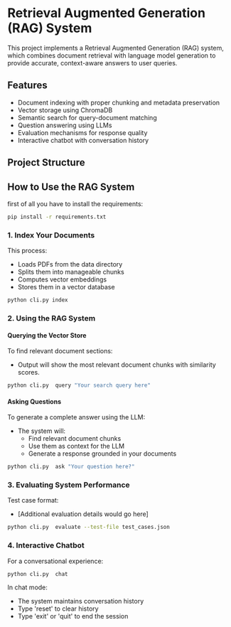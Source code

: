# Retrieval Augmented Generation (RAG) System

This project implements a Retrieval Augmented Generation (RAG) system, which combines document retrieval with language model generation to provide accurate, context-aware answers to user queries.

## Features

- Document indexing with proper chunking and metadata preservation
- Vector storage using ChromaDB
- Semantic search for query-document matching
- Question answering using LLMs
- Evaluation mechanisms for response quality
- Interactive chatbot with conversation history

## Project Structure

## How to Use the RAG System

first of all you have to install the requirements:

```bash
pip install -r requirements.txt
```

### 1. Index Your Documents

This process:
- Loads PDFs from the data directory
- Splits them into manageable chunks
- Computes vector embeddings
- Stores them in a vector database

```bash
python cli.py index
```

### 2. Using the RAG System

#### Querying the Vector Store
To find relevant document sections:
- Output will show the most relevant document chunks with similarity scores.

```bash
python cli.py  query "Your search query here"
```

#### Asking Questions
To generate a complete answer using the LLM:
- The system will:
  - Find relevant document chunks
  - Use them as context for the LLM
  - Generate a response grounded in your documents

```bash
python cli.py  ask "Your question here?"
```

### 3. Evaluating System Performance
Test case format:
- [Additional evaluation details would go here]

```bash
python cli.py  evaluate --test-file test_cases.json
```

### 4. Interactive Chatbot
For a conversational experience:

```bash
python cli.py  chat
```

In chat mode:
- The system maintains conversation history
- Type 'reset' to clear history
- Type 'exit' or 'quit' to end the session

